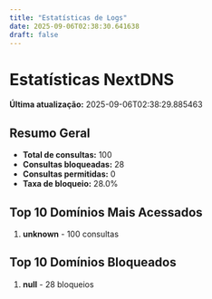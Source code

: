 ```yaml
---
title: "Estatísticas de Logs"
date: 2025-09-06T02:38:30.641638
draft: false
---
```

# Estatísticas NextDNS
**Última atualização:** 2025-09-06T02:38:29.885463
## Resumo Geral
- **Total de consultas:** 100
- **Consultas bloqueadas:** 28
- **Consultas permitidas:** 0
- **Taxa de bloqueio:** 28.0%
## Top 10 Domínios Mais Acessados
1. **unknown** - 100 consultas

## Top 10 Domínios Bloqueados

1. **null** - 28 bloqueios
